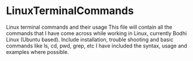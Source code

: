 # LinuxTerminalCommands
Linux terminal commands and their usage
This file will contain all the commands that I have come across while working in Linux, currently Bodhi Linux (Ubuntu based).
Include installation, trouble shooting and basic commands like ls, cd, pwd, grep, etc
I have included the syntax, usage and examples where possible.
